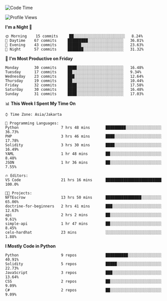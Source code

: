 <!--START_SECTION:waka-->
![Code Time](http://img.shields.io/badge/Code%20Time-1%2C063%20hrs%2037%20mins-blue)

![Profile Views](http://img.shields.io/badge/Profile%20Views-1-blue)

**I'm a Night 🦉** 

```text
🌞 Morning    15 commits     ██░░░░░░░░░░░░░░░░░░░░░░░   8.24% 
🌆 Daytime    67 commits     █████████░░░░░░░░░░░░░░░░   36.81% 
🌃 Evening    43 commits     ██████░░░░░░░░░░░░░░░░░░░   23.63% 
🌙 Night      57 commits     ███████░░░░░░░░░░░░░░░░░░   31.32%

```
📅 **I'm Most Productive on Friday** 

```text
Monday       30 commits     ████░░░░░░░░░░░░░░░░░░░░░   16.48% 
Tuesday      17 commits     ██░░░░░░░░░░░░░░░░░░░░░░░   9.34% 
Wednesday    23 commits     ███░░░░░░░░░░░░░░░░░░░░░░   12.64% 
Thursday     19 commits     ██░░░░░░░░░░░░░░░░░░░░░░░   10.44% 
Friday       32 commits     ████░░░░░░░░░░░░░░░░░░░░░   17.58% 
Saturday     30 commits     ████░░░░░░░░░░░░░░░░░░░░░   16.48% 
Sunday       31 commits     ████░░░░░░░░░░░░░░░░░░░░░   17.03%

```


📊 **This Week I Spent My Time On** 

```text
⌚︎ Time Zone: Asia/Jakarta

💬 Programming Languages: 
Python                   7 hrs 48 mins       █████████░░░░░░░░░░░░░░░░   36.73% 
PHP                      3 hrs 46 mins       ████░░░░░░░░░░░░░░░░░░░░░   17.78% 
Solidity                 3 hrs 30 mins       ████░░░░░░░░░░░░░░░░░░░░░   16.49% 
YAML                     1 hr 48 mins        ██░░░░░░░░░░░░░░░░░░░░░░░   8.48% 
JSON                     1 hr 36 mins        ██░░░░░░░░░░░░░░░░░░░░░░░   7.55%

🔥 Editors: 
VS Code                  21 hrs 16 mins      █████████████████████████   100.0%

🐱‍💻 Projects: 
NFTEscrow                13 hrs 50 mins      ████████████████░░░░░░░░░   65.06% 
doctrine-for-beginners   2 hrs 41 mins       ███░░░░░░░░░░░░░░░░░░░░░░   12.63% 
api                      2 hrs 2 mins        ██░░░░░░░░░░░░░░░░░░░░░░░   9.61% 
simple-api               1 hr 47 mins        ██░░░░░░░░░░░░░░░░░░░░░░░   8.45% 
celo-hardhat             23 mins             ░░░░░░░░░░░░░░░░░░░░░░░░░   1.88%

```

**I Mostly Code in Python** 

```text
Python                   9 repos             ██████████░░░░░░░░░░░░░░░   40.91% 
Solidity                 5 repos             █████░░░░░░░░░░░░░░░░░░░░   22.73% 
JavaScript               3 repos             ███░░░░░░░░░░░░░░░░░░░░░░   13.64% 
CSS                      2 repos             ██░░░░░░░░░░░░░░░░░░░░░░░   9.09% 
C#                       2 repos             ██░░░░░░░░░░░░░░░░░░░░░░░   9.09%

```



<!--END_SECTION:waka-->
